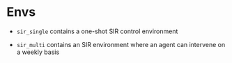 # Envs

- `sir_single` contains a one-shot SIR control environment

- `sir_multi` contains an SIR environment where an agent can intervene on a weekly basis
